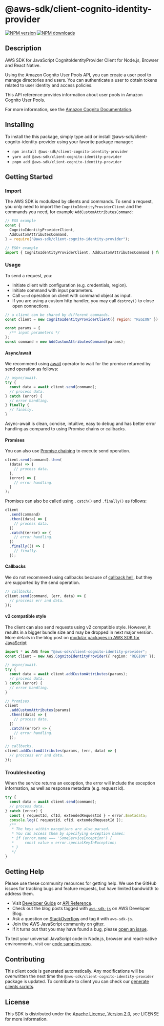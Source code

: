 # @aws-sdk/client-cognito-identity-provider

[![NPM version](https://img.shields.io/npm/v/@aws-sdk/client-cognito-identity-provider/latest.svg)](https://www.npmjs.com/package/@aws-sdk/client-cognito-identity-provider)
[![NPM downloads](https://img.shields.io/npm/dm/@aws-sdk/client-cognito-identity-provider.svg)](https://www.npmjs.com/package/@aws-sdk/client-cognito-identity-provider)

## Description

AWS SDK for JavaScript CognitoIdentityProvider Client for Node.js, Browser and React Native.

<p>Using the Amazon Cognito User Pools API, you can create a user pool to manage
directories and users. You can authenticate a user to obtain tokens related to user
identity and access policies.</p>
<p>This API reference provides information about user pools in Amazon Cognito User
Pools.</p>
<p>For more information, see the <a href="https://docs.aws.amazon.com/cognito/latest/developerguide/what-is-amazon-cognito.html">Amazon Cognito Documentation</a>.</p>

## Installing

To install the this package, simply type add or install @aws-sdk/client-cognito-identity-provider
using your favorite package manager:

- `npm install @aws-sdk/client-cognito-identity-provider`
- `yarn add @aws-sdk/client-cognito-identity-provider`
- `pnpm add @aws-sdk/client-cognito-identity-provider`

## Getting Started

### Import

The AWS SDK is modulized by clients and commands.
To send a request, you only need to import the `CognitoIdentityProviderClient` and
the commands you need, for example `AddCustomAttributesCommand`:

```js
// ES5 example
const {
  CognitoIdentityProviderClient,
  AddCustomAttributesCommand,
} = require("@aws-sdk/client-cognito-identity-provider");
```

```ts
// ES6+ example
import { CognitoIdentityProviderClient, AddCustomAttributesCommand } from "@aws-sdk/client-cognito-identity-provider";
```

### Usage

To send a request, you:

- Initiate client with configuration (e.g. credentials, region).
- Initiate command with input parameters.
- Call `send` operation on client with command object as input.
- If you are using a custom http handler, you may call `destroy()` to close open connections.

```js
// a client can be shared by different commands.
const client = new CognitoIdentityProviderClient({ region: "REGION" });

const params = {
  /** input parameters */
};
const command = new AddCustomAttributesCommand(params);
```

#### Async/await

We recommend using [await](https://developer.mozilla.org/en-US/docs/Web/JavaScript/Reference/Operators/await)
operator to wait for the promise returned by send operation as follows:

```js
// async/await.
try {
  const data = await client.send(command);
  // process data.
} catch (error) {
  // error handling.
} finally {
  // finally.
}
```

Async-await is clean, concise, intuitive, easy to debug and has better error handling
as compared to using Promise chains or callbacks.

#### Promises

You can also use [Promise chaining](https://developer.mozilla.org/en-US/docs/Web/JavaScript/Guide/Using_promises#chaining)
to execute send operation.

```js
client.send(command).then(
  (data) => {
    // process data.
  },
  (error) => {
    // error handling.
  }
);
```

Promises can also be called using `.catch()` and `.finally()` as follows:

```js
client
  .send(command)
  .then((data) => {
    // process data.
  })
  .catch((error) => {
    // error handling.
  })
  .finally(() => {
    // finally.
  });
```

#### Callbacks

We do not recommend using callbacks because of [callback hell](http://callbackhell.com/),
but they are supported by the send operation.

```js
// callbacks.
client.send(command, (err, data) => {
  // proccess err and data.
});
```

#### v2 compatible style

The client can also send requests using v2 compatible style.
However, it results in a bigger bundle size and may be dropped in next major version. More details in the blog post
on [modular packages in AWS SDK for JavaScript](https://aws.amazon.com/blogs/developer/modular-packages-in-aws-sdk-for-javascript/)

```ts
import * as AWS from "@aws-sdk/client-cognito-identity-provider";
const client = new AWS.CognitoIdentityProvider({ region: "REGION" });

// async/await.
try {
  const data = await client.addCustomAttributes(params);
  // process data.
} catch (error) {
  // error handling.
}

// Promises.
client
  .addCustomAttributes(params)
  .then((data) => {
    // process data.
  })
  .catch((error) => {
    // error handling.
  });

// callbacks.
client.addCustomAttributes(params, (err, data) => {
  // proccess err and data.
});
```

### Troubleshooting

When the service returns an exception, the error will include the exception information,
as well as response metadata (e.g. request id).

```js
try {
  const data = await client.send(command);
  // process data.
} catch (error) {
  const { requestId, cfId, extendedRequestId } = error.$metadata;
  console.log({ requestId, cfId, extendedRequestId });
  /**
   * The keys within exceptions are also parsed.
   * You can access them by specifying exception names:
   * if (error.name === 'SomeServiceException') {
   *     const value = error.specialKeyInException;
   * }
   */
}
```

## Getting Help

Please use these community resources for getting help.
We use the GitHub issues for tracking bugs and feature requests, but have limited bandwidth to address them.

- Visit [Developer Guide](https://docs.aws.amazon.com/sdk-for-javascript/v3/developer-guide/welcome.html)
  or [API Reference](https://docs.aws.amazon.com/AWSJavaScriptSDK/v3/latest/index.html).
- Check out the blog posts tagged with [`aws-sdk-js`](https://aws.amazon.com/blogs/developer/tag/aws-sdk-js/)
  on AWS Developer Blog.
- Ask a question on [StackOverflow](https://stackoverflow.com/questions/tagged/aws-sdk-js) and tag it with `aws-sdk-js`.
- Join the AWS JavaScript community on [gitter](https://gitter.im/aws/aws-sdk-js-v3).
- If it turns out that you may have found a bug, please [open an issue](https://github.com/aws/aws-sdk-js-v3/issues/new/choose).

To test your universal JavaScript code in Node.js, browser and react-native environments,
visit our [code samples repo](https://github.com/aws-samples/aws-sdk-js-tests).

## Contributing

This client code is generated automatically. Any modifications will be overwritten the next time the `@aws-sdk/client-cognito-identity-provider` package is updated.
To contribute to client you can check our [generate clients scripts](https://github.com/aws/aws-sdk-js-v3/tree/main/scripts/generate-clients).

## License

This SDK is distributed under the
[Apache License, Version 2.0](http://www.apache.org/licenses/LICENSE-2.0),
see LICENSE for more information.
